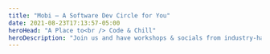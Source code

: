 ```yaml
---
title: "Mobi — A Software Dev Circle for You"
date: 2021-08-23T17:13:57-05:00
heroHead: "A Place to<br /> Code & Chill"
heroDescription: "Join us and have workshops & socials from industry-hardened pros"
---
```

